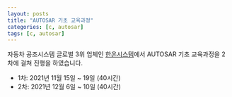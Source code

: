 ```yaml
---
layout: posts
title: "AUTOSAR 기초 교육과정"
categories: [c, autosar]
tags: [c, autosar]
---
```


자동차 공조시스템 글로벌 3위 업체인 [한온시스템](https://www.hanonsystems.com/Kr/)에서 AUTOSAR 기초 교육과정을 2차에 걸쳐 진행을 하였습니다.

- 1차: 2021년 11월 15일 ~ 19일 (40시간)
- 2차: 2021년 12월 6일 ~ 10일 (40시간)




